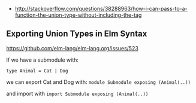 - http://stackoverflow.com/questions/38288963/how-i-can-pass-to-a-function-the-union-type-without-including-the-tag

## Exporting Union Types in Elm Syntax

https://github.com/elm-lang/elm-lang.org/issues/523

If we have a submodule with:

`type Animal = Cat | Dog`

we can export Cat and Dog with:
`module Submodule exposing (Animal(..))`

and import with
`import Submodule exposing (Animal(..))`
